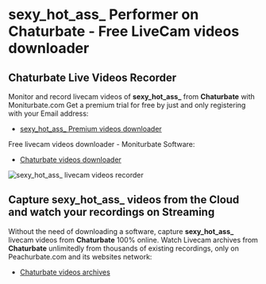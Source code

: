 # sexy_hot_ass_ Performer on Chaturbate - Free LiveCam videos downloader

## Chaturbate Live Videos Recorder

Monitor and record livecam videos of **sexy_hot_ass_** from **Chaturbate** with Moniturbate.com
Get a premium trial for free by just and only registering with your Email address:
* [sexy_hot_ass_ Premium videos downloader](https://moniturbate.com/request-demo-licence-key.html)

Free livecam videos downloader - Moniturbate Software:
* [Chaturbate videos downloader](https://moniturbate.com/moniturbate-download-software.html)

![sexy_hot_ass_ livecam videos recorder](https://peachurnet.com/templates/moniturbate-software.png)


## Capture sexy_hot_ass_ videos from the Cloud and watch your recordings on Streaming

Without the need of downloading a software, capture **sexy_hot_ass_** livecam videos from **Chaturbate** 100% online.
Watch Livecam archives from **Chaturbate** unlimitedly from thousands of existing recordings, only on Peachurbate.com and its websites network:
* [Chaturbate videos archives](https://peachurnet.com/)